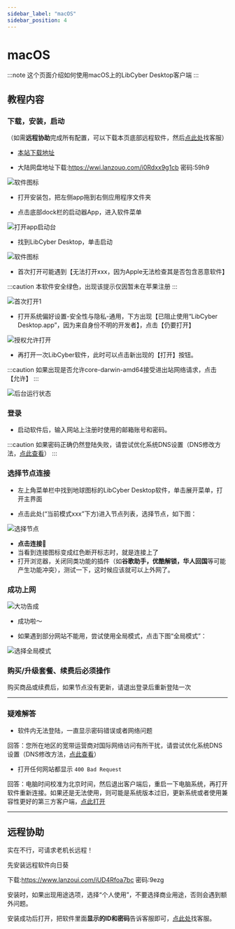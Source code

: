 ```yaml
---
sidebar_label: "macOS"
sidebar_position: 4
---
```

# macOS

:::note
这个页面介绍如何使用macOS上的LibCyber Desktop客户端
:::

## 教程内容

### 下载，安装，启动

（如需**远程协助**完成所有配置，可以下载本页底部远程软件，然后[点此处](https://go.crisp.chat/chat/embed/?website_id=9bf1c6d9-b23b-4b0c-95aa-fbeac29d2be6)找客服）

- [本站下载地址](https://panel.libcyber.xyz/clients/LibCyber-V1.3.0.dmg) 

- 大陆网盘地址下载:https://wwi.lanzouo.com/i0Rdxx9g1cb 密码:59h9

![软件图标][dmg-icon]

- 打开安装包，把左侧app拖到右侧应用程序文件夹

- 点击底部dock栏的启动器App，进入软件菜单

![打开app启动台][launchpad]

- 找到LibCyber Desktop，单击启动

![软件图标][app-icon]

- 首次打开可能遇到【无法打开xxx，因为Apple无法检查其是否包含恶意软件】

:::caution
本软件安全绿色，出现该提示仅因暂未在苹果注册
:::

![首次打开1][first-launch-1]

- 打开系统偏好设置-安全性与隐私-通用，下方出现【已阻止使用“LibCyber Desktop.app”，因为来自身份不明的开发者】，点击【仍要打开】

![授权允许打开][authorize]

- 再打开一次LibCyber软件，此时可以点击新出现的【打开】按钮。

:::caution
如果出现是否允许core-darwin-amd64接受进出站网络请求，点击【允许】
:::


![后台运行状态][running]

### 登录

- 启动软件后，输入网站上注册时使用的邮箱账号和密码。

:::caution
如果密码正确仍然登陆失败，请尝试优化系统DNS设置（DNS修改方法，[点此查看](../qi-ta-chang-jian-wen-ti/xiu-gai-dns-macos.md)）
:::

### 选择节点连接

- 左上角菜单栏中找到地球图标的LibCyber Desktop软件，单击展开菜单，打开主界面

- 点击此处(“当前模式xxx”下方)进入节点列表，选择节点，如下图：

![选择节点][select-node]

- **点击连接**🚀
- 当看到连接图标变成红色断开标志时，就是连接上了
- 打开浏览器，关闭同类功能的插件（如**谷歌助手，优酷解锁，华人回国**等可能产生功能冲突），测试一下，这时候应该就可以上外网了。


### 成功上网

![大功告成][success]

- 成功啦～

- 如果遇到部分网站不能用，尝试使用全局模式，点击下图“全局模式”：

![选择全局模式][all-proxy]


### 购买/升级套餐、续费后必须操作

购买商品或续费后，如果节点没有更新，请退出登录后重新登陆一次

---
### 疑难解答

- 软件内无法登陆，一直显示密码错误或者网络问题

回答：您所在地区的宽带运营商对国际网络访问有所干扰，请尝试优化系统DNS设置（DNS修改方法，[点此查看](../qi-ta-chang-jian-wen-ti/xiu-gai-dns-macos.md)）

- 打开任何网站都显示 `400 Bad Request`

回答：电脑时间校准为北京时间，然后退出客户端后，重启一下电脑系统，再打开软件重新连接。如果还是无法使用，则可能是系统版本过旧，更新系统或者使用兼容性更好的第三方客户端，[点此打开](../quan-ping-tai-shi-yong-jiao-cheng-1/macos.md)

---

## 远程协助

实在不行，可请求老机长远程！

先安装远程软件向日葵

下载:https://www.lanzoui.com/iUD4Rfoa7bc 密码:9ezg

安装时，如果出现用途选项，选择“个人使用”，不要选择商业用途，否则会遇到额外问题。

安装成功后打开，把软件里面**显示的ID和密码**告诉客服即可，[点此处](https://go.crisp.chat/chat/embed/?website_id=9bf1c6d9-b23b-4b0c-95aa-fbeac29d2be6)找客服。


[dmg-icon]: https://cdn.jsdelivr.net/gh/LibCyber/docs-cdn@v1.1.0/assets/pirate-macos/dmg-icon.jpg "安装包"
[install]: https://cdn.jsdelivr.net/gh/LibCyber/docs-cdn@v1.1.0/assets/pirate-macos/install.jpg "拖入应用程序文件夹安装"
[launchpad]: https://cdn.jsdelivr.net/gh/LibCyber/docs-cdn@v1.1.0/assets/pirate-macos/launchpad.jpg "打开app启动台"
[app-icon]: https://cdn.jsdelivr.net/gh/LibCyber/docs-cdn@v1.1.0/assets/pirate-macos/app-icon.jpg "软件图标"
[first-launch-1]: https://cdn.jsdelivr.net/gh/LibCyber/docs-cdn@v1.1.0/assets/pirate-macos/first-launch-1.jpg "首次启动提示1"
[authorize]: https://cdn.jsdelivr.net/gh/LibCyber/docs-cdn@v1.1.0/assets/pirate-macos/authorize.jpg "初次使用授权"
[first-launch-2]: https://cdn.jsdelivr.net/gh/LibCyber/docs-cdn@v1.1.0/assets/pirate-macos/first-launch-2.jpg "首次启动提示2"
[running]: https://cdn.jsdelivr.net/gh/LibCyber/docs-cdn@v1.1.0/assets/pirate-macos/running.jpg "后台运行状态"
[select-node]: https://cdn.jsdelivr.net/gh/LibCyber/docs-cdn@v1.1.0/assets/pirate-macos/select-node.jpg "选择节点"
[all-proxy]: https://cdn.jsdelivr.net/gh/LibCyber/docs-cdn@v1.1.0/assets/pirate-macos/all-proxy.jpg "选择全局模式"
[success]: https://cdn.jsdelivr.net/gh/LibCyber/docs-cdn@v1.1.0/assets/pirate-macos/success.jpg "大功告成"